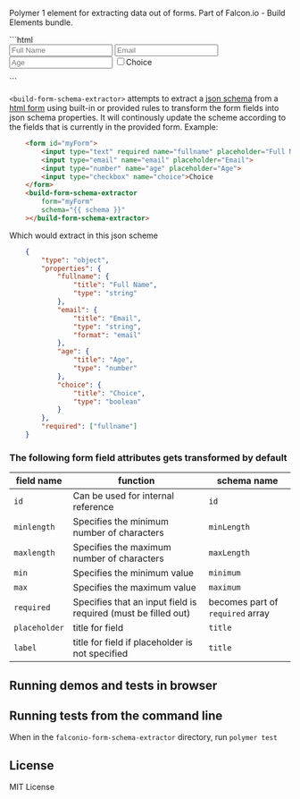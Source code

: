 Polymer 1 element for extracting data out of forms. Part of Falcon.io - Build Elements bundle.

<!-- START-HIDDEN-SECTION: Add imports and styling here. -->
<script src="../webcomponentsjs/webcomponents-lite.js"></script>
<link rel="import" href="falconio-form-schema-extractor.html">
<!-- END-HIDDEN-SECTION: Add the visible part of the demo below. -->
```html
    <form id="myForm">
        <input type="text" required name="fullname" placeholder="Full Name">
        <input type="email" name="email" placeholder="Email">
        <input type="number" name="age" placeholder="Age">
        <input type="checkbox" name="choice">Choice
    </form>
    <build-form-schema-extractor
        form="myForm"
        schema="{{ schema }}"
    ></build-form-schema-extractor>
```

`<build-form-schema-extractor>` attempts to extract a [json schema](http://json-schema.org/) from a [html form](https://developer.mozilla.org/en-US/docs/Web/HTML/Element/form) using built-in or provided rules to transform the form fields into json schema properties. It will continously update the scheme according to the fields that is currently in the provided form.
Example:
```html
    <form id="myForm">
        <input type="text" required name="fullname" placeholder="Full Name">
        <input type="email" name="email" placeholder="Email">
        <input type="number" name="age" placeholder="Age">
        <input type="checkbox" name="choice">Choice
    </form>
    <build-form-schema-extractor
        form="myForm"
        schema="{{ schema }}"
    ></build-form-schema-extractor>
```

Which would extract in this json scheme
```json
    {
        "type": "object",
        "properties": {
            "fullname": {
                "title": "Full Name",
                "type": "string"
            },
            "email": {
                "title": "Email",
                "type": "string",
                "format": "email"
            },
            "age": {
                "title": "Age",
                "type": "number"
            },
            "choice": {
                "title": "Choice",
                "type": "boolean"
            }
        },
        "required": ["fullname"]
    }
```
### The following form field attributes gets transformed by default

field name | function | schema name
-----------|----------|-------------
`id` | Can be used for internal reference | `id`
`minlength` | Specifies the minimum number of characters | `minLength`
`maxlength` | Specifies the maximum number of characters | `maxLength`
`min` | Specifies the minimum value | `minimum`
`max` | Specifies the maximum value | `maximum`
`required` | Specifies that an input field is required (must be filled out) | becomes part of `required` array
`placeholder` | title for field | `title`
`label` | title for field if placeholder is not specified | `title`

## Running demos and tests in browser




## Running tests from the command line

When in the `falconio-form-schema-extractor` directory, run `polymer test`



## License

MIT License